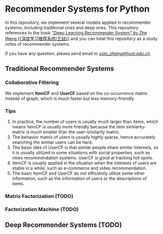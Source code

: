 # Recommender Systems for Python

In this repository, we implement several models applied in recommender systems, including traditional ones and deep ones.
This repository references to the book ["Deep Learning Recommender System" by Zhe Wang (《深度学习推荐系统/王喆》)](https://item.jd.com/12630209.html?cu=true&utm_source=link.zhihu.com&utm_medium=tuiguang&utm_campaign=t_1001542270_12769_0_2045956751&utm_term=9d367a3329bb44f3b64dfa03ccb73eae) and you can treat this repository as a study notes of recommender systems.

If you have any question, please send email to *xiao_zhang@hust.edu.cn*.

## Traditional Recommender Systems

### Collaborative Filtering
We implement **ItemCF** and **UserCF** based on the co-occurrence matrix instead of graph, which is much faster but less memory-friendly.
### Tips
1. In practice, the number of users is usually much larger than items, which means ItemCF is usually more friendly because the item similarity-matrix is much smaller than the user-similarity matrix.
2. The behavior matrix of users is usually highly sparse, hence accurately searching the similar users can be hard.
3. The basic idea of UserCF is that similar people share similar interests, so it is usually utilized in some situations with social properties, such as news recommendation systems. UserCF is good at tracking hot spots.
4. ItemCF is usually applied in the situation when the interests of users are stable in a while, such as e-commerce and video recommendation.
5. The basic ItemCF and UserCF do not efficiently utilize some other information, such as the information of users or the descriptions of items.

### Matrix Factorization (TODO)

### Factorization Machine (TODO)

## Deep Recommender Systems (TODO)